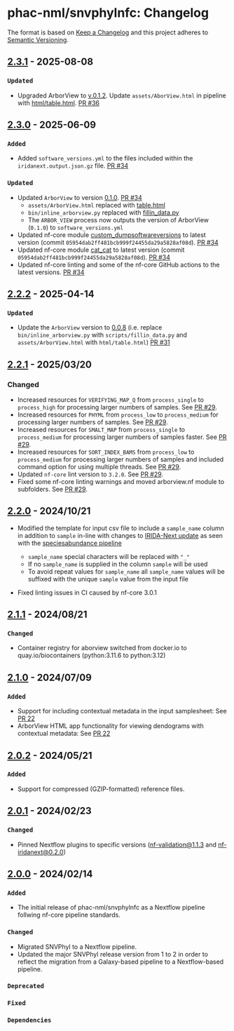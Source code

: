 # phac-nml/snvphylnfc: Changelog

The format is based on [Keep a Changelog](https://keepachangelog.com/en/1.0.0/)
and this project adheres to [Semantic Versioning](https://semver.org/spec/v2.0.0.html).

## [2.3.1] - 2025-08-08

### `Updated`

- Upgraded ArborView to [v.0.1.2](https://github.com/phac-nml/ArborView/releases/tag/v0.1.2). Update `assets/AborView.html` in pipeline with [html/table.html](https://github.com/phac-nml/ArborView/blob/v0.1.2/html/table.html). [PR #36](https://github.com/phac-nml/snvphylnfc/pull/36)

## [2.3.0] - 2025-06-09

### `Added`

- Added `software_versions.yml` to the files included within the `iridanext.output.json.gz` file. [PR #34](https://github.com/phac-nml/snvphylnfc/pull/34)

### `Updated`

- Updated `ArborView` to version [0.1.0](https://github.com/phac-nml/ArborView/releases/tag/v0.1.0). [PR #34](https://github.com/phac-nml/snvphylnfc/pull/34)
  - `assets/ArborView.html` replaced with [table.html](https://github.com/phac-nml/ArborView/blob/v0.1.0/html/table.html)
  - `bin/inline_arborview.py` replaced with [fillin_data.py](https://github.com/phac-nml/ArborView/blob/v0.1.0/scripts/fillin_data.py)
  - The `ARBOR_VIEW` process now outputs the version of ArborView (`0.1.0`) to `software_versions.yml`
- Updated nf-core module [custom_dumpsoftwareversions](https://nf-co.re/modules/custom_dumpsoftwareversions/) to latest version (commit `05954dab2ff481bcb999f24455da29a5828af08d`). [PR #34](https://github.com/phac-nml/snvphylnfc/pull/34)
- Updated nf-core module [cat_cat](https://nf-co.re/modules/cat_cat/) to latest version (commit `05954dab2ff481bcb999f24455da29a5828af08d`). [PR #34](https://github.com/phac-nml/snvphylnfc/pull/34)
- Updated nf-core linting and some of the nf-core GitHub actions to the latest versions. [PR #34](https://github.com/phac-nml/snvphylnfc/pull/34)

## [2.2.2] - 2025-04-14

### `Updated`

- Update the `ArborView` version to [0.0.8](https://github.com/phac-nml/ArborView/releases/tag/v0.0.8) (i.e. replace `bin/inline_arborview.py` with `scripts/fillin_data.py` and `assets/ArborView.html` with `html/table.html`) [PR #31](https://github.com/phac-nml/snvphylnfc/pull/31)

## [2.2.1] - 2025/03/20

### Changed

- Increased resources for `VERIFYING_MAP_Q` from `process_single` to `process_high` for processing larger numbers of samples. See [PR #29](https://github.com/phac-nml/snvphylnfc/pull/29).
- Increased resources for `PHYML` from `process_low` to `process_medium` for processing larger numbers of samples. See [PR #29](https://github.com/phac-nml/snvphylnfc/pull/29).
- Increased resources for `SMALT_MAP` from `process_single` to `process_medium` for processing larger numbers of samples faster. See [PR #29](https://github.com/phac-nml/snvphylnfc/pull/29).
- Increased resources for `SORT_INDEX_BAMS` from `process_low` to `process_medium` for processing larger numbers of samples and included command option for using multiple threads. See [PR #29](https://github.com/phac-nml/snvphylnfc/pull/29).
- Updated `nf-core` lint version to `3.2.0`. See [PR #29](https://github.com/phac-nml/snvphylnfc/pull/29).
- Fixed some nf-core linting warnings and moved arborview.nf module to subfolders. See [PR #29](https://github.com/phac-nml/snvphylnfc/pull/29).

## [2.2.0] - 2024/10/21

- Modified the template for input csv file to include a `sample_name` column in addition to `sample` in-line with changes to [IRIDA-Next update] as seen with the [speciesabundance pipeline]

  - `sample_name` special characters will be replaced with `"_"`
  - If no `sample_name` is supplied in the column `sample` will be used
  - To avoid repeat values for `sample_name` all `sample_name` values will be suffixed with the unique `sample` value from the input file

- Fixed linting issues in CI caused by nf-core 3.0.1

[IRIDA-Next update]: https://github.com/phac-nml/irida-next/pull/678
[speciesabundance pipeline]: https://github.com/phac-nml/speciesabundance/pull/24

## [2.1.1] - 2024/08/21

### `Changed`

- Container registry for aborview switched from docker.io to quay.io/biocontainers (python:3.11.6 to python:3.12)

## [2.1.0] - 2024/07/09

### `Added`

- Support for including contextual metadata in the input samplesheet: See [PR 22](https://github.com/phac-nml/snvphylnfc/pull/22)
- ArborView HTML app functionality for viewing dendograms with contextual metadata: See [PR 22](https://github.com/phac-nml/snvphylnfc/pull/22)

## [2.0.2] - 2024/05/21

### `Added`

- Support for compressed (GZIP-formatted) reference files.

## [2.0.1] - 2024/02/23

### `Changed`

- Pinned Nextflow plugins to specific versions (nf-validation@1.1.3 and nf-iridanext@0.2.0)

## [2.0.0] - 2024/02/14

### `Added`

- The initial release of phac-nml/snvphylnfc as a Nextflow pipeline follwing nf-core pipeline standards.

### `Changed`

- Migrated SNVPhyl to a Nextflow pipeline.
- Updated the major SNVPhyl release version from 1 to 2 in order to reflect the migration from a Galaxy-based pipeline to a Nextflow-based pipeline.

### `Deprecated`

### `Fixed`

### `Dependencies`

[2.3.1]: https://github.com/phac-nml/snvphylnfc/releases/tag/2.3.1
[2.3.0]: https://github.com/phac-nml/snvphylnfc/releases/tag/2.3.0
[2.2.2]: https://github.com/phac-nml/snvphylnfc/releases/tag/2.2.2
[2.2.1]: https://github.com/phac-nml/snvphylnfc/releases/tag/2.2.1
[2.2.0]: https://github.com/phac-nml/snvphylnfc/releases/tag/2.2.0
[2.1.1]: https://github.com/phac-nml/snvphylnfc/releases/tag/2.1.1
[2.1.0]: https://github.com/phac-nml/snvphylnfc/releases/tag/2.1.0
[2.0.2]: https://github.com/phac-nml/snvphylnfc/releases/tag/2.0.2
[2.0.1]: https://github.com/phac-nml/snvphylnfc/releases/tag/2.0.1
[2.0.0]: https://github.com/phac-nml/snvphylnfc/releases/tag/2.0.0
